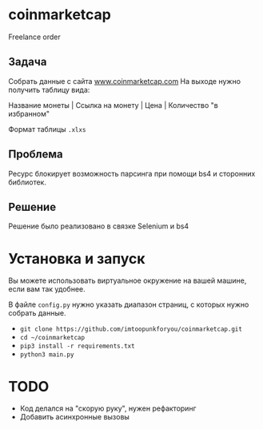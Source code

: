 # coinmarketcap
Freelance order 

## Задача
Собрать данные с сайта www.coinmarketcap.com
На выходе нужно получить таблицу вида:

Название монеты | Ссылка на монету | Цена | Количество "в избранном" 

Формат таблицы ``.xlxs``

## Проблема
Ресурс блокирует возможность парсинга при помощи bs4 и сторонних библиотек. 


## Решение
Решение было реализовано в связке Selenium и bs4

# Установка и запуск
Вы можете использовать виртуальное окружение на вашей машине, если вам так удобнее.

В файле ``config.py`` нужно указать диапазон страниц, с которых нужно собрать данные.

* ``git clone https://github.com/imtoopunkforyou/coinmarketcap.git``
* ``cd ~/coinmarketcap``
* ``pip3 install -r requirements.txt``
* ``python3 main.py``


# TODO
* Код делался на "скорую руку", нужен рефакторинг
* Добавить асинхронные вызовы


